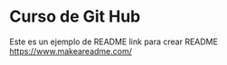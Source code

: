 # Curso de Git Hub

Este es un ejemplo de README link para crear README  https://www.makeareadme.com/
